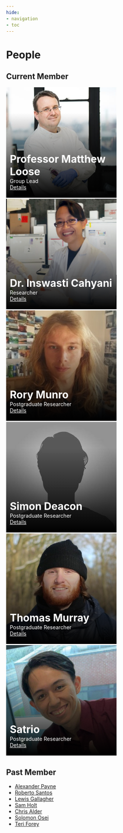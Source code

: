 ```yaml
---
hide:
- navigation
- toc
---
```


# People

## Current Member

<style>
    .container {
        position: relative;
        display: inline-block;
    }
    .fit {
        display: block;
        width: 300px;
        height: 300px;
        object-fit: cover;
    }
    .overlay {
        position: absolute;
        height: 70%;
        width: 100%;
        bottom: 0;
        background: linear-gradient(to top, black, transparent);
        display: flex;
        flex-direction: column;
        justify-content: flex-end;
        padding-bottom: 20px;
    }

    .overlay h1 {
        color: white;
        padding-right: 10px;
        padding-left: 10px;
        margin: 0;
    }

    .overlay p {
        color: white;
        padding-right: 10px;
        padding-left: 10px;
        margin: 0;
    }

    .overlay a {
        color: white;
        padding-right: 10px;
        padding-left: 10px;
    }
</style>

<div class="container">
    <img class="fit" src="../static/people/matt.jpg" alt="Name">
    <div class="overlay">
        <h1><b>Professor Matthew Loose</b></h1>
        <p>Group Lead</p>
        <span><a href="https://www.nottingham.ac.uk/research/beacons-of-excellence/future-food/meet-the-team/matt-loose/index.aspx">Details</a></span>
    </div>
</div>

<div class="container">
    <img class="fit" src="../static/people/ninin.jpeg" alt="Name">
    <div class="overlay">
        <h1><b>Dr. Inswasti Cahyani</b></h1>
        <p>Researcher</p>
        <span><a href="#">Details</a></span>
    </div>
</div>

<div class="container">
    <img class="fit" src="../static/people/rory.jpeg" alt="Name">
    <div class="overlay">
        <h1><b>Rory Munro</b></h1>
        <p>Postgraduate Researcher</p>
        <span><a href="https://github.com/Adoni5">Details</a></span>
    </div>
</div>

<div class="container">
    <img class="fit" src="../static/people/default.jpg" alt="Name">
    <div class="overlay">
        <h1><b>Simon Deacon</b></h1>
        <p>Postgraduate Researcher</p>
        <span><a href="#">Details</a></span>
    </div>
</div>

<div class="container">
    <img class="fit" src="../static/people/thomas.jpeg" alt="Name">
    <div class="overlay">
        <h1><b>Thomas Murray</b></h1>
        <p>Postgraduate Researcher</p>
        <span><a href="#">Details</a></span>
    </div>
</div>

<div class="container">
    <img class="fit" src="../static/people/satrio.jpg" alt="Name">
    <div class="overlay">
        <h1><b>Satrio</b></h1>
        <p>Postgraduate Researcher</p>
        <span><a href="https://github.com/satriobio">Details</a></span>
    </div>
</div>

## Past Member
- [Alexander Payne](https://scholar.google.co.uk/citations?user=s3tPemIAAAAJ&hl=en)
- [Roberto Santos](#)
- [Lewis Gallagher](#)
- [Sam Holt](#)
- [Chris Alder](#)
- [Solomon Osei](#)
- [Teri Forey](#)